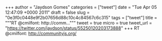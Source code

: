 
+++
author = "Jaydson Gomes"
categories = ["tweet"]
date = "Tue Apr 05 12:47:09 +0000 2011"
draft = false
slug = "0e3f0c0448e9f2b07656d88c10c4c84567c6c315"
tags = ["tweet"]
title = """RT @cmilfont: http://comm..."""
tweet = true
micro = true
tweet_url = "https://twitter.com/jaydson/status/55250120203173888"
+++
RT @cmilfont: http://communityjs.org/
